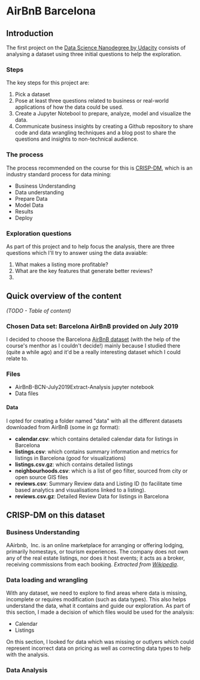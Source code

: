 # AirBnB Barcelona

## Introduction
The first project on the <a href="https://www.udacity.com/course/data-scientist-nanodegree--nd025">Data Science Nanodegree by Udacity</a> consists of analysing a dataset using three initial questions to help the exploration. 


### Steps
The key steps for this project are:
1. Pick a dataset
2. Pose at least three questions related to business or real-world applications of how the data could be used.
3. Create a Jupyter Notebool to prepare, analyze, model and visualize the data.
4. Communicate business insights by creating a Github repository to share code and data wrangling techniques and a blog post to share the questions and insights to non-technical audience.

### The process
The process recommended on the course for this is  <a href="https://www.datasciencecentral.com/profiles/blogs/crisp-dm-a-standard-methodology-to-ensure-a-good-outcome">CRISP-DM</a>, which is an industry standard process for data mining:

* Business Understanding
* Data understanding
* Prepare Data
* Model Data
* Results
* Deploy

### Exploration questions
As part of this project and to help focus the analysis, there are three questions which I'll try to answer using the data avaiable:
1. What makes a listing more profitable?
2. What are the key features that generate better reviews?
3. 

## Quick overview of the content

<i>(TODO - Table of content)</i>

### Chosen Data set: Barcelona AirBnB provided on July 2019

I decided to choose the Barcelona <a href="http://insideairbnb.com/get-the-data.html">AirBnB dataset</a> (with the help of the course's menthor as I couldn't decide!) mainly because I studied there (quite a while ago) and it'd be a really interesting dataset which I could relate to.

### Files
* AirBnB-BCN-July2019Extract-Analysis jupyter notebook
* Data files

#### Data
I opted for creating a folder named "data" with all the different datasets downloaded from AirBnB (some in gz format):

* <b>calendar.csv</b>: which contains detailed calendar data for listings in Barcelona
* <b>listings.csv</b>: which contains summary information and metrics for listings in Barcelona (good for visualizations)
* <b>listings.csv.gz</b>: which contains detailed listings
* <b>neighbourhoods.csv</b>: which is a list of geo filter, sourced from city or open source GIS files
* <b>reviews.csv</b>: Summary Review data and Listing ID (to facilitate time based analytics and visualisations linked to a listing).
* <b>reviews.csv.gz</b>: Detailed Review Data for listings in Barcelona

## CRISP-DM on this dataset

### Business Understanding
AA‌i‌r‌b‌n‌b‌, ‌ ‌I‌n‌c‌.‌ is an online marketplace for arranging or offering lodging, primarily homestays, or tourism experiences. The company does not own any of the real estate listings, nor does it host events; it acts as a broker, receiving commissions from each booking. <i>Extracted from <a href="https://en.wikipedia.org/wiki/Airbnb">Wikipedia</a></i>.

### Data loading and wrangling
With any dataset, we need to explore to find areas where data is missing, incomplete or requires modification (such as data types). This also helps understand the data, what it contains and guide our exploration. As part of this section, I made a decision of which files would be used for the analysis:
* Calendar
* Listings

On this section, I looked for data which was missing or outlyers which could represent incorrect data on pricing as well as correcting data types to help with the analysis.

### Data Analysis



